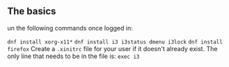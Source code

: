 ## The basics

un the following commands once logged in:

`dnf install xorg-x11*`
`dnf install i3 i3status dmenu i3lock`
`dnf install firefox`
Create a `.xinitrc` file for your user if it doesn't already exist.
The only line that needs to be in the file is: `exec i3`



